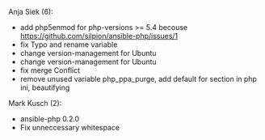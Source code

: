 Anja Siek (6):

* add php5enmod for php-versions >= 5.4 becouse https://github.com/silpion/ansible-php/issues/1
* fix Typo and rename variable
* change version-management for Ubuntu
* change version-management for Ubuntu
* fix merge Conflict
* remove unused variable php\_ppa\_purge, add default for section in php ini, beautifying

Mark Kusch (2):

* ansible-php 0.2.0
* Fix unneccessary whitespace
